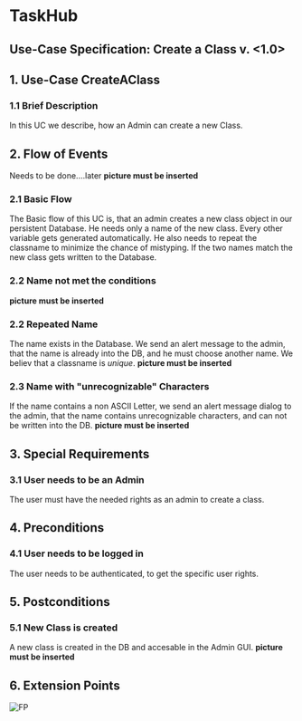 # TaskHub
## Use-Case Specification: Create a Class  v. <1.0>

## 1. Use-Case CreateAClass

### 1.1 Brief Description
In this UC we describe, how an Admin can create a new Class.

## 2. Flow of Events
Needs to be done....later
__picture must be inserted__

### 2.1 Basic Flow
The Basic flow of this UC is, that an admin creates a new class object in our persistent Database. He needs only a name of the new class. Every other variable gets generated automatically. He also needs to repeat the classname to minimize the chance of mistyping. If the two names match the new class gets written to the Database.

### 2.2 Name not met the conditions
 __picture must be inserted__

### 2.2 Repeated Name
The name exists in the Database. We send an alert message to the admin, that the name is already into the DB, and he must choose another name. We believ that a classname is *unique*.
 __picture must be inserted__

### 2.3 Name with "unrecognizable" Characters
If the name contains a non ASCII Letter, we send an alert message dialog to the admin, that the name contains unrecognizable characters, and can not be written into the DB.
 __picture must be inserted__

## 3. Special Requirements
### 3.1 User needs to be an Admin
The user must have the needed rights as an admin to create a class.

## 4. Preconditions
### 4.1 User needs to be logged in
The user needs to be authenticated, to get the specific user rights.

## 5. Postconditions
### 5.1 New Class is created
A new class is created in the DB and accesable in the Admin GUI.
 __picture must be inserted__
  
## 6. Extension Points
![FP](https://raw.githubusercontent.com/Unk3wn/TaskHub---Documentation/main/UC/UCD/CreateAClass/FP_CreateAClass.png)
